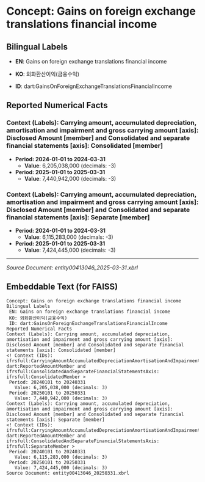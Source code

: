 # Concept: Gains on foreign exchange translations financial income

## Bilingual Labels
- **EN**: Gains on foreign exchange translations financial income
- **KO**: 외화환산이익(금융수익)

- **ID**: dart:GainsOnForeignExchangeTranslationsFinancialIncome

## Reported Numerical Facts

### **Context (Labels): Carrying amount, accumulated depreciation, amortisation and impairment and gross carrying amount [axis]: Disclosed Amount [member] and Consolidated and separate financial statements [axis]: Consolidated [member]**
<!-- Context (IDs): ifrs-full:CarryingAmountAccumulatedDepreciationAmortisationAndImpairmentAndGrossCarryingAmountAxis: dart:ReportedAmountMember and ifrs-full:ConsolidatedAndSeparateFinancialStatementsAxis: ifrs-full:ConsolidatedMember -->
- **Period: 2024-01-01 to 2024-03-31**
  - **Value**: 6,205,038,000 (decimals: -3)
- **Period: 2025-01-01 to 2025-03-31**
  - **Value**: 7,440,942,000 (decimals: -3)

### **Context (Labels): Carrying amount, accumulated depreciation, amortisation and impairment and gross carrying amount [axis]: Disclosed Amount [member] and Consolidated and separate financial statements [axis]: Separate [member]**
<!-- Context (IDs): ifrs-full:CarryingAmountAccumulatedDepreciationAmortisationAndImpairmentAndGrossCarryingAmountAxis: dart:ReportedAmountMember and ifrs-full:ConsolidatedAndSeparateFinancialStatementsAxis: ifrs-full:SeparateMember -->
- **Period: 2024-01-01 to 2024-03-31**
  - **Value**: 6,115,283,000 (decimals: -3)
- **Period: 2025-01-01 to 2025-03-31**
  - **Value**: 7,424,445,000 (decimals: -3)

---
*Source Document: entity00413046_2025-03-31.xbrl*
## Embeddable Text (for FAISS)
```text
Concept: Gains on foreign exchange translations financial income
Bilingual Labels
 EN: Gains on foreign exchange translations financial income
 KO: 외화환산이익(금융수익)
 ID: dart:GainsOnForeignExchangeTranslationsFinancialIncome
Reported Numerical Facts
Context (Labels): Carrying amount, accumulated depreciation, amortisation and impairment and gross carrying amount [axis]: Disclosed Amount [member] and Consolidated and separate financial statements [axis]: Consolidated [member]
<! Context (IDs): ifrsfull:CarryingAmountAccumulatedDepreciationAmortisationAndImpairmentAndGrossCarryingAmountAxis: dart:ReportedAmountMember and ifrsfull:ConsolidatedAndSeparateFinancialStatementsAxis: ifrsfull:ConsolidatedMember >
 Period: 20240101 to 20240331
   Value: 6,205,038,000 (decimals: 3)
 Period: 20250101 to 20250331
   Value: 7,440,942,000 (decimals: 3)
Context (Labels): Carrying amount, accumulated depreciation, amortisation and impairment and gross carrying amount [axis]: Disclosed Amount [member] and Consolidated and separate financial statements [axis]: Separate [member]
<! Context (IDs): ifrsfull:CarryingAmountAccumulatedDepreciationAmortisationAndImpairmentAndGrossCarryingAmountAxis: dart:ReportedAmountMember and ifrsfull:ConsolidatedAndSeparateFinancialStatementsAxis: ifrsfull:SeparateMember >
 Period: 20240101 to 20240331
   Value: 6,115,283,000 (decimals: 3)
 Period: 20250101 to 20250331
   Value: 7,424,445,000 (decimals: 3)
Source Document: entity00413046_20250331.xbrl
```